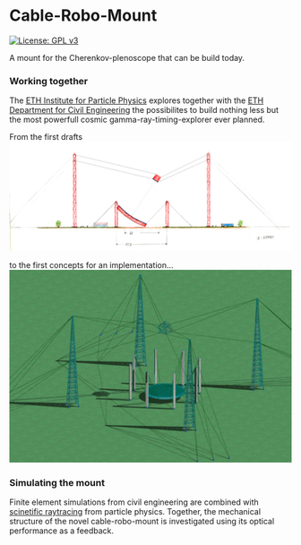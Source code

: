 # Cable-Robo-Mount

[![License: GPL v3](https://img.shields.io/badge/License-GPL%20v3-blue.svg)](https://www.gnu.org/licenses/gpl-3.0)

A mount for the Cherenkov-plenoscope that can be build today.

### Working together
The [ETH Institute for Particle Physics](http://www.ipp.phys.ethz.ch/) explores together with the [ETH Department for Civil Engineering](https://www.baug.ethz.ch/en/) the possibilites to build nothing less but the most powerfull cosmic gamma-ray-timing-explorer ever planned.

From the first drafts
![img](readme/sebastians_acp_draft_33deg_zd.jpg)

to the first concepts for an implementation...
![img](readme/first_implementation.jpg)

### Simulating the mount
Finite element simulations from civil engineering are combined with [scinetific raytracing](https://github.com/cherenkov-plenoscope/merlict_development_kit) from particle physics. Together, the mechanical structure of the novel cable-robo-mount is investigated using its optical performance as a feedback. 
